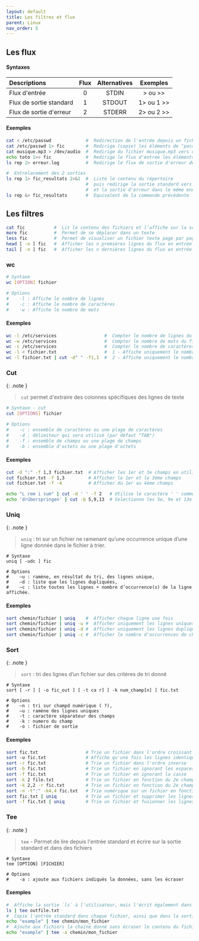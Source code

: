 ```yaml
---
layout: default
title: Les filtres et flux
parent: Linux
nav_order: 5
---
```


## Les flux

#### Syntaxes

| Descriptions            | Flux | Alternatives |   Exemples   |
| :---------------------- | :--: | :----------: | :----------: |
| Flux d'entrée           |  0   |    STDIN     |  > ou \>\>   |
| Flux de sortie standard |  1   |    STDOUT    | 1> ou 1 \>\> |
| Flux de sortie d'erreur |  2   |    STDERR    | 2> ou 2 \>\> |

#### Exemples

```bash
cat < /etc/passwd             #  Redirection de l'entrée depuis un fichier
cat /etc/passwd 1> fic        #  Redirige (copie) les éléments de "passwd" dans "fic"
cat musique.mp3 > /dev/audio  #  Redirige du fichier musique.mp3 vers des appareils
echo toto 1>> fic             #  Redirige le flux d'entree les éléments de "toto" dans "fic"
ls rep 2> erreur.log          #  Redirige le flux de sortie d'erreur de "rep" dans "erreur.log"

#  Entrelacement des 2 sorties
ls rep 1> fic_resultats 2>&1  #  Liste le contenu du répertoire
                              #  puis redirige la sortie standard vers "fic_resultats"
                              #  et la sortie d'erreur dans le même endroit que la sortie standard
ls rep &> fic_resultats       #  Equivalent de la commande précédente
```

## Les filtres

```bash
cat fic           #  Lit le contenu des fichiers et l'affiche sur la sortie standard
more fic          #  Permet de se déplacer dans un texte
less fic          #  Permet de visualiser un fichier texte page par page
head [ -n ] fic   #  Afficher les n premières lignes du flux en entrée
tail [ -n ] fic   #  Afficher les n dernières lignes du flux en entrée
```

### wc

```bash
# Syntaxe
wc [OPTION] fichier

# Options
#    -l : Affiche le nombre de lignes
#    -c : Affiche le nombre de caractères
#    -w : Affiche le nombre de mots
```

#### Exemples

```bash
wc -l /etc/services                  #  Compter le nombre de lignes du fichier "services"
wc -w /etc/services                  #  Compter le nombre de mots du fichier "services"
wc -c /etc/services                  #  Compter le nombre de caractères du fichier "services"
wc -l < fichier.txt                  #  1 - Affiche uniquement le nombre de ligne dans un fichier
wc -l fichier.txt | cut -d" " -f1,1  #  2 - Affiche uniquement le nombre de ligne dans un fichier
```

### Cut

{: .note }

> `cut` permet d'extraire des colonnes spécifiques des lignes de texte

```bash
# Syntaxe - cut
cut [OPTIONS] fichier

# Options
#    -c : ensemble de caractères ou une plage de caractères
#    -d : délimiteur qui sera utilisé (par défaut "TAB")
#    -f : ensemble de champs ou une plage de champs
#    -b : ensemble d'octets ou une plage d'octets
```

#### Exemples

```bash
cut -d ":" -f 1,3 fichier.txt  # Afficher les 1er et 3e champs en utilisant ":" comme délimiteur
cut fichier.txt -f 1,3         # Afficher le 1er et le 3ème champs
cut fichier.txt -f -4          # Afficher du 1er au 4ème champs

echo "L rem i sum" | cut -d ' ' -f 2   # Utilise le caractère ' ' comme délimiteur et affiche le 2e champs
echo 'drüberspringen' | cut -b 5,9,13  # Selectionne les 5e, 9e et 13e octets
```

### Uniq

{: .note }

> `uniq` : tri sur un fichier ne ramenant qu’une occurrence unique d’une ligne donnée dans le fichier à trier.

```shell
# Syntaxe
uniq [ -udc ] fic

# Options
#    –u : ramène, en résultat du tri, des lignes unique,
#    –d : liste que les lignes dupliquées,
#    –c : liste toutes les lignes + nombre d’occurrence(s) de la ligne affichée.
```

#### Exemples

```bash
sort chemin/fichier | uniq    #  Afficher chaque ligne une fois
sort chemin/fichier | uniq -u #  Afficher uniquement les lignes uniques
sort chemin/fichier | uniq -d #  Afficher uniquement les lignes dupliquées
sort chemin/fichier | uniq -c #  Afficher le nombre d'occurrences de chaque ligne
```

### Sort

{: .note }

> `sort` : tri des lignes d’un fichier sur des critères de tri donné

```shell
# Syntaxe
sort [ -r ] [ -o fic_out ] [ -t ca r] [ -k num_champ[n] ] fic.txt

# Options
#    –n : tri sur champd numérique ( ?),
#    –u : ramène des lignes uniques
#    -t : caractère séparateur des champs
#    -k : numero du champ
#    -o : fichier de sortie
```

#### Exemples

```bash
sort fic.txt                  # Trie un fichier dans l'ordre croissant
sort ­-u fic.txt               # Affiche qu'une fois les lignes identiques
sort -r fic.txt               # Trie un fichier dans l'ordre inverse
sort -b fic.txt               # Trie un fichier en ignorant les espaces blancs de début et de fin
sort -f fic.txt               # Trie un fichier en ignorant la casse
sort -k 2 file.txt            # Trie un fichier en fonction du 2e champ (délimité par un espace)
sort -k 2,2 -r fic.txt        # Trie un fichier en fonction du 2e champ dans l'ordre inverse
sort -n -t":" -k4,4 fic.txt   # Trie numérique sur un fichier en fonction du 4eme champ, délimité par ":"
sort fic.txt | uniq           # Trie un fichier et supprimer les lignes en double
sort -f fic.txt | uniq        # Trie un fichier et fusionner les lignes qui ne diffèrent que par la casse
```

### Tee

{: .note }

> `tee` - Permet de lire depuis l'entrée standard et écrire sur la sortie standard et dans des fichiers

```shell
# Syntaxe
tee [OPTION] [FICHIER]

# Options
#    -a : ajoute aux fichiers indiqués la données, sans les écraser
```

#### Exemples

```bash
#  Affiche la sortie `ls` à l'utilisateur, mais l'écrit également dans le fichier donné
ls | tee outfile.txt
#  Copie l'entrée standard dans chaque fichier, ainsi que dans la sortie standard
echo "example" | tee chemin/mon_fichier
#  Ajoute aux fichiers la chaine donné sans écraser le contenu du fichier
echo "example" | tee -a chemin/mon_fichier
```
